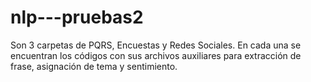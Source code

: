 # nlp---pruebas2

Son 3 carpetas de PQRS, Encuestas y Redes Sociales. En cada una se encuentran los códigos con sus archivos auxiliares para extracción de frase, asignación de tema y sentimiento. 